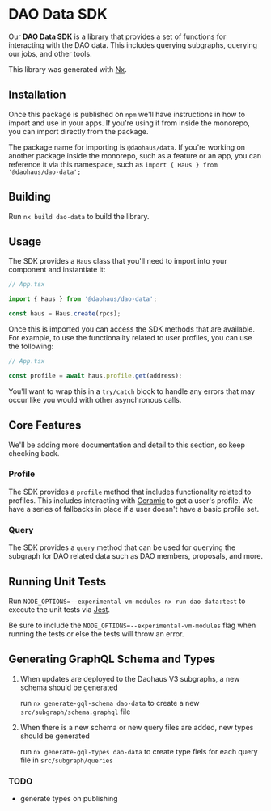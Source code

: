 # DAO Data SDK

Our **DAO Data SDK** is a library that provides a set of functions for interacting with the DAO data. This includes querying subgraphs, querying our jobs, and other tools.

This library was generated with [Nx](https://nx.dev).

## Installation

Once this package is published on `npm` we'll have instructions in how to import and use in your apps. If you're using it from inside the monorepo, you can import directly from the package.

The package name for importing is `@daohaus/data`. If you're working on another package inside the monorepo, such as a feature or an app, you can reference it via this namespace, such as `import { Haus } from '@daohaus/dao-data';`

## Building

Run `nx build dao-data` to build the library.

## Usage

The SDK provides a `Haus` class that you'll need to import into your component and instantiate it:

```jsx
// App.tsx

import { Haus } from '@daohaus/dao-data';

const haus = Haus.create(rpcs);
```

Once this is imported you can access the SDK methods that are available. For example, to use the functionality related to user profiles, you can use the following:

```jsx
// App.tsx

const profile = await haus.profile.get(address);
```

You'll want to wrap this in a `try/catch` block to handle any errors that may occur like you would with other asynchronous calls.

## Core Features

We'll be adding more documentation and detail to this section, so keep checking back.

### Profile

The SDK provides a `profile` method that includes functionality related to profiles. This includes interacting with [Ceramic](https://ceramic.network/) to get a user's profile. We have a series of fallbacks in place if a user doesn't have a basic profile set.

### Query

The SDK provides a `query` method that can be used for querying the subgraph for DAO related data such as DAO members, proposals, and more.

## Running Unit Tests

Run `NODE_OPTIONS=--experimental-vm-modules nx run dao-data:test` to execute the unit tests via [Jest](https://jestjs.io).

Be sure to include the `NODE_OPTIONS=--experimental-vm-modules` flag when running the tests or else the tests will throw an error.

## Generating GraphQL Schema and Types

1. When updates are deployed to the Daohaus V3 subgraphs, a new schema should be generated

   run `nx generate-gql-schema dao-data` to create a new `src/subgraph/schema.graphql` file

2. When there is a new schema or new query files are added, new types should be generated

   run `nx generate-gql-types dao-data` to create type fiels for each query file in `src/subgraph/queries`

### TODO

- generate types on publishing
